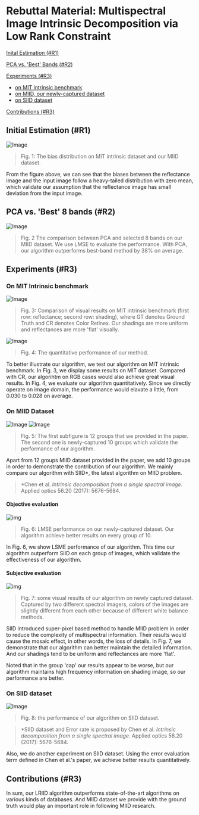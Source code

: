 # Rebuttal Material: Multispectral Image Intrinsic Decomposition via Low Rank Constraint

[Inital Estimation (#R1)](#init)

[PCA vs. 'Best' Bands (#R2)](#lr)

[Experiments (#R3)](#mit)
* [on MIT intrinsic benchmark](#mit)
* [on MIID, our newly-captured dataset](#miid)
* [on SIID dataset](#siid)

[Contributions (#R3)](#contri)

## <span id="init">Initial Estimation (#R1)</span>
![Image](https://farm5.staticflickr.com/4721/26045732858_1133701b2c_b.jpg)
> Fig. 1: The bias distribution on MIT intrinsic dataset and our MIID dataset.

From the figure above, we can see that the biases between the reflectance image and the input image follow a heavy-tailed distribution with zero mean, which validate our assumption that the reflectance image has small deviation from the input image.

## <span id="lr">PCA vs. 'Best' 8 bands (#R2)</span>
![Image](https://farm5.staticflickr.com/4701/26047528898_29a16acf4f_h.jpg)
> Fig. 2 The comparison between PCA and selected 8 bands on our MIID dataset. We use LMSE to evaluate the performance. With PCA, our algorithm outperforms best-band method by 38% on average.

## <span id="mit">Experiments (#R3)</span>

### <span id="mit">On MIT Intrinsic benchmark</span>
![Image](https://farm5.staticflickr.com/4661/25054435737_e75143eff6_k.jpg)
> Fig. 3: Comparison of visual results on MIT intrinsic benchmark (first row: reflectance; second row: shading), where GT denotes Ground Truth and CR denotes Color Retinex. Our shadings are more uniform and reflectances are more 'flat' visually.

![Image](https://farm5.staticflickr.com/4714/25049103807_9b4d41bcf9_h.jpg)
> Fig. 4: The quantitative performance of our method. 

To better illustrate our algorithm, we test our algorithm on MIT intrinsic benchmark. In Fig. 3, we display some results on MIT dataset. Compared with CR, our algorihtm on RGB cases would also achieve great visual results. In Fig. 4, we evaluate our algorithm quantitatively. Since we directly operate on image domain, the performance would elavate a little, from 0.030 to 0.028 on average.

### <span id="miid">On MIID Dataset</span>
![Image](https://farm5.staticflickr.com/4704/39918684321_42faa1c719_k.jpg)
![Image](https://farm5.staticflickr.com/4761/39019998775_fa2a84c34a_k.jpg)
> Fig. 5: The first subfigure is 12 groups that we provided in the paper. The second one is newly-captured 10 groups which validate the performance of our algorithm.

Apart from 12 groups MIID dataset provided in the paper, we add 10 groups in order to demonstrate the contribution of our algorithm. We mainly compare our algorithm with SIID*, the latest algorithm on MIID problem.

> *Chen et al. _Intrinsic decomposition from a single spectral image._ Applied optics 56.20 (2017): 5676-5684.

#### Objective evaluation
![img](https://farm5.staticflickr.com/4743/39022043025_103a809018_b.jpg)
> Fig. 6: LMSE performance on our newly-captured dataset. Our algorithm achieve better results on every group of 10.

In Fig. 6, we show LSME performance of our algorithm. This time our algorithm outperform SIID on each group of images, which validate the effectiveness of our algorithm.

#### Subjective evaluation
![img](https://farm5.staticflickr.com/4616/39893565462_4554bc59df_k.jpg)
> Fig. 7: some visual results of our algorithm on newly captured dataset. Captured by two different spectral imagers, colors of the images are slightly different from each other because of different white balance methods.

SIID introduced super-pixel based method to handle MIID problem in order to reduce the complexity of multispectral information. Their results would cause the mosaic effect, in other words, the loss of details. In Fig. 7, we demonstrate that our algorithm can better maintain the detailed information. And our shadings tend to be uniform and reflectances are more 'flat'.

Noted that in the group 'cap' our results appear to be worse, but our algorithm maintains high frequency information on shading image, so our performance are better.

### <span id="siid">On SIID dataset</span>
![Image](https://farm5.staticflickr.com/4611/28140381309_f9179756b9_b.jpg)
> Fig. 8: the performance of our algorithm on SIID dataset. 

> *SIID dataset and Error rate is proposed by Chen et al. _Intrinsic decomposition from a single spectral image._ Applied optics 56.20 (2017): 5676-5684.

Also, we do another experiment on SIID dataset. Using the error evaluation term defined in Chen et al.'s paper, we achieve better results quantitatively.

## <span id='contri'>Contributions (#R3)</span>
In sum, our LRIID algorithm outperforms state-of-the-art algorithms on various kinds of databases. And MIID dataset we provide with the ground truth would play an important role in following MIID research.
